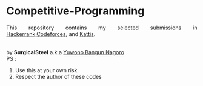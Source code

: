 # Competitive-Programming
<p align="justify">This repository contains my selected submissions in <a href="https://www.hackerrank.com/SurgicalSteel" target="_blank">Hackerrank</a>,<a href="http://codeforces.com/profile/SurgicalSteel" target="_blank">Codeforces</a>, and <a href="https://open.kattis.com/users/surgicalsteel" target="_blank">Kattis</a>.</p><br>
by <b>SurgicalSteel</b> a.k.a <a href="https://bangunnagoro.wordpress.com" target="_blank">Yuwono Bangun Nagoro</a><br>
PS : 
<ol>
<li>Use this at your own risk.</li>
<li>Respect the author of these codes</li></ol>
